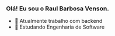 ### Olá! Eu sou o Raul Barbosa Venson.


- 🔭 Atualmente trabalho com backend
- 🌱 Estudando Engenharia de Software

